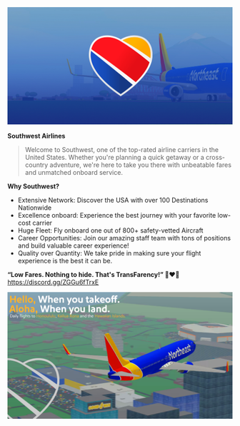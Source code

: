 ![Banner](<https://github.com/Southwest-PTFS/.github/blob/main/WebMetabanner.png>)

**Southwest Airlines**

> Welcome to Southwest, one of the top-rated airline carriers in the United States. Whether you're planning a quick getaway or a cross-country adventure, we're here to take you there with unbeatable fares and unmatched onboard service. 

**Why Southwest?**
- Extensive Network: Discover the USA with over 100 Destinations Nationwide
- Excellence onboard: Experience the best journey with your favorite low-cost carrier
- Huge Fleet: Fly onboard one out of 800+ safety-vetted Aircraft
- Career Opportunities: Join our amazing staff team with tons of positions and build valuable career experience!
- Quality over Quantity: We take pride in making sure your flight experience is the best it can be. 

**“Low Fares. Nothing to hide. That's TransFarency!” 💙❤️💛**
https://discord.gg/ZGGu6fTrxE

![Advertisement](<https://github.com/Southwest-PTFS/.github/blob/main/Aloha.png>)
